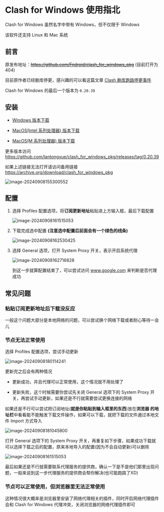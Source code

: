 # Clash for Windows 使用指北

Clash for Windows 虽然名字中带有 Windows，但不仅限于 Windows

该软件还支持 Linux 和 Mac 系统



## 前言

原发布地址：~~https://github.com/Fndroid/clash_for_windows_pkg~~ (目前打开为 404)

目前原作者已经删库停更，感兴趣的可以看这篇文章 [Clash 删库跑路停更事件](https://jichanggo.com/clashforwindows%E5%88%A0%E5%BA%93%E8%B7%91%E8%B7%AF)

Clash for Windows 的最后一个版本为 `0.20.39`



## 安装

- [Windows 版本下载](https://github.com/lantongxue/clash_for_windows_pkg/releases/download/0.20.39/Clash.for.Windows.Setup.0.20.39.exe)

- [MacOS(Intel 系列处理器) 版本下载](https://github.com/lantongxue/clash_for_windows_pkg/releases/download/0.20.39/Clash.for.Windows-0.20.39.dmg)

- [MacOS(M 系列处理器) 版本下载](https://github.com/lantongxue/clash_for_windows_pkg/releases/download/0.20.39/Clash.for.Windows-0.20.39-arm64.dmg)

更多版本访问 https://github.com/lantongxue/clash_for_windows_pkg/releases/tag/0.20.39

如果上述链接无法打开请访问备用链接 https://archive.org/download/clash_for_windows_pkg

![image-20240908155300552](images/image-20240908155300552.png)



## 配置

1. 选择 Profiles 配置选项，将**订阅更新地址**粘贴进上方输入框，最后下载配置

   ![image-20240908161515053](images/image-20240908161515053.png)

2. 下载完成选中配置 **(注意选中配置后前面会有一个绿色的线条)**

   ![image-20240908162530425](images/image-20240908162530425.png)

3. 选择 General 选项，打开 System Proxy 开关，表示开启系统代理

   ![image-20240908162716828](images/image-20240908162716828.png)

   到这一步就算配置结束了，可以尝试访问 www.google.com 来判断是否代理成功



## 常见问题

### 粘贴订阅更新地址后下载没反应

一般这个问题大部分是本地网络的问题，可以尝试换个网络下载或者耐心等待一会儿



### 节点无法正常使用

选择 Profiles 配置选项，尝试手动更新

![image-20240908180114241](images/image-20240908180114241.png)

更新完之后会有两种情况

- 更新成功，并且代理可以正常使用，这个情况就不用处理了

- 更新失败，这个时候需要你尝试先关闭  General 选项下的 System Proxy 开关，再尝试手动更新，如果还是不行就需要尝试更换连接的网络

  

如果还是不行可以尝试把订阅地址(**就是你粘贴到输入框里的东西**)放在**浏览器  的地址栏**中看看能不能触发下载文件操作，如果可以下载，就把下载的文件通过本地文件 Import 方式导入

![image-20240908181045800](images/image-20240908181045800.png)

打开 General 选项下的 System Proxy 开关，再重复如下步骤，如果成功下载就可以选择下载之后的配置，原来本地导入的配置(因为不会自动更新)可以删除

![image-20240908161515053](images/image-20240908161515053.png)

最后如果还是不行就需要联系代理服务的提供商，确认一下是不是他们那里出现问题，一般来说到这一步代理服务的提供商会帮你解决(也可能跑路了XD)



### 节点可以正常使用，但浏览器里无法正常使用

这种情况很大概率是浏览器里安装了网络代理相关的插件，同时开启网络代理插件会和 Clash for Windows 代理冲突，关闭浏览器的网络代理插件即可

